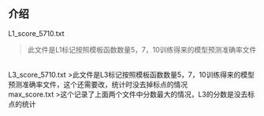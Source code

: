 介绍
------
L1_score_5710.txt
>此文件是L1标记按照模板函数数量5，7，10训练得来的模型预测准确率文件
<br>
L3_score_5710.txt
>此文件是L3标记按照模板函数数量5，7，10训练得来的模型预测准确率文件，这个还需要改，统计时没去掉标点的情况
<br>
max_score.txt
>这个记录了上面两个文件中分数最大的情况，L3的分数是没去标点的统计
